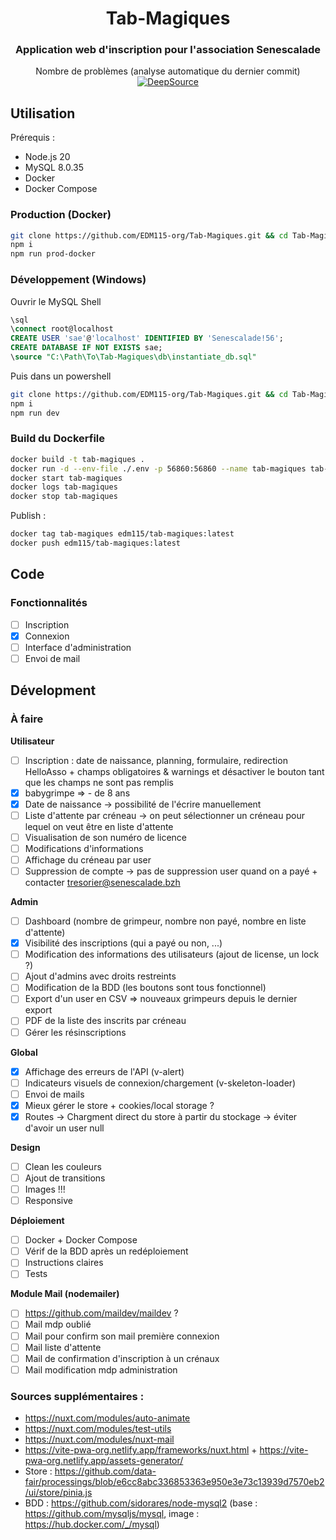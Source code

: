 <center>

# Tab-Magiques

### Application web d'inscription pour l'association Senescalade

Nombre de problèmes (analyse automatique du dernier commit) [![DeepSource](https://app.deepsource.com/gh/EDM115-org/Tab-Magiques.svg/?label=active+issues&show_trend=true&token=WF6hxNEht95_hyiFpZdVK2h6)](https://app.deepsource.com/gh/EDM115-org/Tab-Magiques/)

</center>

## Utilisation

Prérequis :

- Node.js 20
- MySQL 8.0.35
- Docker
- Docker Compose

### Production (Docker)

```bash
git clone https://github.com/EDM115-org/Tab-Magiques.git && cd Tab-Magiques
npm i
npm run prod-docker
```

### Développement (Windows)

Ouvrir le MySQL Shell

```sql
\sql
\connect root@localhost
CREATE USER 'sae'@'localhost' IDENTIFIED BY 'Senescalade!56';
CREATE DATABASE IF NOT EXISTS sae;
\source "C:\Path\To\Tab-Magiques\db\instantiate_db.sql"
```

Puis dans un powershell

```bash
git clone https://github.com/EDM115-org/Tab-Magiques.git && cd Tab-Magiques
npm i
npm run dev
```

### Build du Dockerfile

```bash
docker build -t tab-magiques .
docker run -d --env-file ./.env -p 56860:56860 --name tab-magiques tab-magiques
docker start tab-magiques
docker logs tab-magiques
docker stop tab-magiques
```

Publish :

```bash
docker tag tab-magiques edm115/tab-magiques:latest
docker push edm115/tab-magiques:latest
```

## Code

### Fonctionnalités

- [ ] Inscription
- [X] Connexion
- [ ] Interface d'administration
- [ ] Envoi de mail

## Dévelopment

### À faire

**Utilisateur**

- [ ] Inscription : date de naissance, planning, formulaire, redirection HelloAsso + champs obligatoires & warnings et désactiver le bouton tant que les champs ne sont pas remplis
- [x] babygrimpe => - de 8 ans
- [x] Date de naissance -> possibilité de l'écrire manuellement
- [ ] Liste d'attente par créneau -> on peut sélectionner un créneau pour lequel on veut être en liste d'attente
- [ ] Visualisation de son numéro de licence
- [ ] Modifications d'informations
- [ ] Affichage du créneau par user
- [ ] Suppression de compte -> pas de suppression user quand on a payé + contacter tresorier@senescalade.bzh

**Admin**

- [ ] Dashboard (nombre de grimpeur, nombre non payé, nombre en liste d'attente)
- [x] Visibilité des inscriptions (qui a payé ou non, ...)
- [ ] Modification des informations des utilisateurs (ajout de license, un lock ?)
- [ ] Ajout d'admins avec droits restreints
- [ ] Modification de la BDD (les boutons sont tous fonctionnel)
- [ ] Export d'un user en CSV => nouveaux grimpeurs depuis le dernier export
- [ ] PDF de la liste des inscrits par créneau
- [ ] Gérer les résinscriptions

**Global**

- [X] Affichage des erreurs de l'API (v-alert)
- [ ] Indicateurs visuels de connexion/chargement (v-skeleton-loader)
- [ ] Envoi de mails
- [X] Mieux gérer le store + cookies/local storage ?
- [X] Routes -> Chargment direct du store à partir du stockage -> éviter d'avoir un user null

**Design**

- [ ] Clean les couleurs
- [ ] Ajout de transitions
- [ ] Images !!!
- [ ] Responsive

**Déploiement**

- [ ] Docker + Docker Compose
- [ ] Vérif de la BDD après un redéploiement
- [ ] Instructions claires
- [ ] Tests

**Module Mail (nodemailer)**
- [ ] https://github.com/maildev/maildev ?
- [ ] Mail mdp oublié
- [ ] Mail pour confirm son mail première connexion
- [ ] Mail liste d'attente
- [ ] Mail de confirmation d'inscription à un crénaux
- [ ] Mail modification mdp administration

### Sources supplémentaires :

- https://nuxt.com/modules/auto-animate
- https://nuxt.com/modules/test-utils
- https://nuxt.com/modules/nuxt-mail
- https://vite-pwa-org.netlify.app/frameworks/nuxt.html + https://vite-pwa-org.netlify.app/assets-generator/
- Store : https://github.com/data-fair/processings/blob/e6cc8abc336853363e950e3e73c13939d7570eb2/ui/store/pinia.js
- BDD : https://github.com/sidorares/node-mysql2 (base : https://github.com/mysqljs/mysql, image : https://hub.docker.com/_/mysql)
